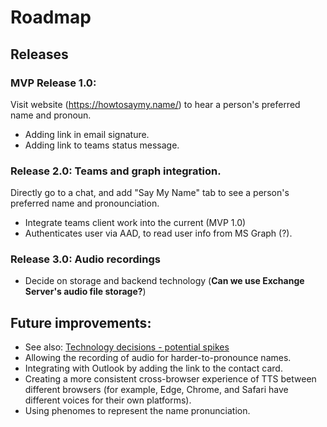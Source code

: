 # Roadmap

## Releases

### MVP Release 1.0:
Visit website (https://howtosaymy.name/) to hear a person's preferred name and pronoun.
- Adding link in email signature.
- Adding link to teams status message.

### Release 2.0: Teams and graph integration.
Directly go to a chat, and add "Say My Name" tab to see a person's preferred name and pronounciation.

- Integrate teams client work into the current (MVP 1.0)
- Authenticates user via AAD, to read user info from MS Graph (?).

### Release 3.0: Audio recordings
* Decide on storage and backend technology (__Can we use Exchange Server's audio file storage?__)

## Future improvements:
- See also: [Technology decisions - potential spikes](technology-decisions.md#potential-spikes)
- Allowing the recording of audio for harder-to-pronounce names.
- Integrating with Outlook by adding the link to the contact card.
- Creating a more consistent cross-browser experience of TTS between different browsers (for example, Edge, Chrome, and Safari have different voices for their own platforms).
- Using phenomes to represent the name pronunciation.

